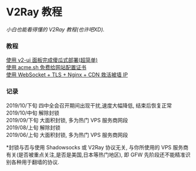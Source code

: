 # V2Ray 教程
<i>小白也能看得懂的 V2Ray 教程(也许吧XD).</i>

### 教程
<a href="https://github.com/justsweetpotato/v2ray_tutorial/blob/master/auto.md">使用 v2-ui 面板完成傻瓜式部署(超简单)</a><br>
<a href="https://github.com/justsweetpotato/V2Ray_Tutorial/blob/master/ssl.md">使用 acme.sh 免费给网站配置证书</a><br>
<a href="https://github.com/justsweetpotato/V2Ray_Tutorial/blob/master/Back.md">使用 WebSocket + TLS + Nginx + CDN 救活被墙 IP</a>

### 记录
2019/10/下旬 四中全会召开期间出现干扰,速度大幅降低, 结束后恢复正常<br>
2019/10/中旬 解除封锁<br>
2019/09/下旬 大面积封锁, 多为热门 VPS 服务商网段<br>
2019/08/上旬 解除封锁<br>
2019/06/上旬 大面积封锁, 多为热门 VPS 服务商网段<br>

*封锁与否与使用 Shadowsocks 或 V2Ray 协议无关, 与你所使用的 VPS 服务商有关(是否被重点关注,是否是美国,日本等热门地区), 即 GFW 先阶段还不能精准识别各种用于翻墙的协议.
